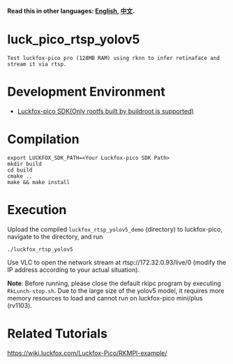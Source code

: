 **Read this in other languages: [English](README.md), [中文](README_CN.md).**

# luck_pico_rtsp_yolov5
    Test luckfox-pico pro (128MB RAM) using rknn to infer retinaface and stream it via rtsp.

# Development Environment
+ [Luckfox-pico SDK(Only rootfs built by buildroot is supported)](https://github.com/LuckfoxTECH/luckfox-pico)

# Compilation
```
export LUCKFOX_SDK_PATH=<Your Luckfox-pico SDK Path>
mkdir build
cd build
cmake ..
make && make install
```

# Execution
Upload the compiled `luckfox_rtsp_yolov5_demo` (directory) to luckfox-pico, navigate to the directory, and run
```
./luckfox_rtsp_yolov5
```
Use VLC to open the network stream at rtsp://172.32.0.93/live/0 (modify the IP address according to your actual situation).

**Note**: Before running, please close the default rkipc program by executing `RkLunch-stop.sh`.
Due to the large size of the yolov5 model, it requires more memory resources to load and cannot run on luckfox-pico mini/plus (rv1103).

#  Related Tutorials
https://wiki.luckfox.com/Luckfox-Pico/RKMPI-example/
